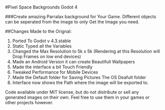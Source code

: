 #Pixel Space Backgrounds Godot 4

###Create amazing Parralax background for Your Game. Different objects can be seperated from the image to only Get the Image you need.

##Changes Made to the Orignal:

1.  Ported To Godot v 4.3.stable
2.  Static Typed all the Variables
3.  Changed the Max Resolution to 5k x 5k (Rendering at this Resolution will Drop Frames on low end devices)
4.  Made an Android Version it can create Beautifull Wallpapers
5.  Made the interface a bit Touch Friendly
6.  Tweaked Performance for Mobile Devices
7.  Made the Default folder for Saving Pictures The OS Deafult folder
8.  Interface now shows the Path where the image will be exported to.

Code available under MIT license, but do not distribute or sell any generated images on their own. Feel free to use them in your games or other projects however.
